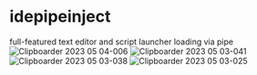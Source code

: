 # idepipeinject
full-featured text editor and script launcher loading via pipe
![Clipboarder 2023 05 04-006](https://user-images.githubusercontent.com/62726599/236252692-02b2a298-8aa0-4bf0-8389-a28bd7ca9435.jpg)
![Clipboarder 2023 05 03-041](https://user-images.githubusercontent.com/62726599/235989109-cee71fb6-df2b-4558-af51-5c2431c0e48c.jpg)
![Clipboarder 2023 05 03-038](https://user-images.githubusercontent.com/62726599/235987128-cbc832e7-03f3-47f3-a3cf-04ccdb5ea5f2.jpg)
![Clipboarder 2023 05 03-025](https://user-images.githubusercontent.com/62726599/235900779-e6d2ca9d-b258-4903-a0a4-e349030a14b1.jpg)
